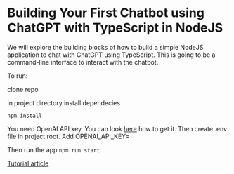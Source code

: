 # Building Your First Chatbot using ChatGPT with TypeScript in NodeJS

We will explore the building blocks of how to build a simple NodeJS application to chat with ChatGPT using TypeScript. This is going to be a command-line interface to interact with the chatbot.

To run:

clone repo

in project directory install dependecies

```npm install```

You need OpenAI API key. You can look [here](https://www.onmsft.com/how-to/how-to-get-an-openai-api-key/) how to get it. Then create .env file in project root. Add OPENAI_API_KEY=<your-openai-api-key>


Then run the app
```npm run start```

[Tutorial article](https://dev.to/duncanlew/building-your-first-chatbot-using-chatgpt-with-typescript-in-nodejs-2gm3)